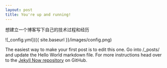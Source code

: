 ```yaml
---
layout: post
title: You're up and running!
---
```


想建立一个博客写下自己的技术过程和经历


![_config.yml]({{ site.baseurl }}/images/config.png)

The easiest way to make your first post is to edit this one. Go into /_posts/ and update the Hello World markdown file. For more instructions head over to the [Jekyll Now repository](https://github.com/barryclark/jekyll-now) on GitHub.
